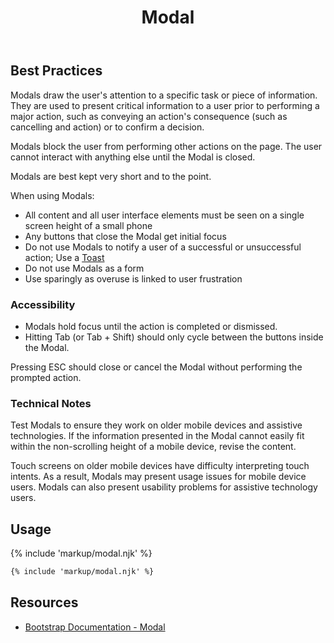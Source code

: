 ﻿---
title: Modal
summary: Modals stop the user for an important change or decision.
tags: components
layout: guide
eleventyNavigation:
  key: Modal
  parent: Components
  order: 190
  excerpt: Modals stop the user for an important change or decision.
  img: /img/illustrations/illus-modals.svg
---

## Best Practices
Modals draw the user's attention to a specific task or piece of information. They are used to present critical information to a user prior to performing a major action, such as conveying an action's consequence (such as cancelling and action) or to confirm a decision. 

Modals block the user from performing other actions on the page. The user cannot interact with anything else until the Modal is closed.

Modals are best kept very short and to the point.

When using Modals:
* All content and all user interface elements must be seen on a single screen height of a small phone
* Any buttons that close the Modal get initial focus
* Do not use Modals to notify a user of a successful or unsuccessful action; Use a [Toast](/components/toasts)
* Do not use Modals as a form
* Use sparingly as overuse is linked to user frustration

### Accessibility
* Modals hold focus until the action is completed or dismissed. 
* Hitting Tab (or Tab + Shift) should only cycle between the buttons inside the Modal. 

Pressing ESC should close or cancel the Modal without performing the prompted action. 

### Technical Notes
Test Modals to ensure they work on older mobile devices and assistive technologies. If the information presented in the Modal cannot easily fit within the non-scrolling height of a mobile device, revise the content. 

Touch screens on older mobile devices have difficulty interpreting touch intents. As a result, Modals may present usage issues for mobile device users. Modals can also present usability problems for assistive technology users.

## Usage

{% include 'markup/modal.njk' %}

``` html
{% include 'markup/modal.njk' %}
```

## Resources
* <a href="https://getbootstrap.com/docs/4.5/components/modal/" target="_blank">Bootstrap Documentation - Modal</a>

